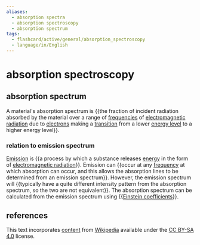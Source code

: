 ```yaml
---
aliases:
  - absorption spectra
  - absorption spectroscopy
  - absorption spectrum
tags:
  - flashcard/active/general/absorption_spectroscopy
  - language/in/English
---
```


# absorption spectroscopy

## absorption spectrum

A material's absorption spectrum is {{the fraction of incident radiation absorbed by the material over a range of [frequencies](frequency.md) of [electromagnetic radiation](electromagnetic%20radiation.md) due to [electrons](electron.md) making a [transition](atomic%20electron%20transition.md) from a lower [energy level](energy%20level.md) to a higher energy level}}. <!--SR:!2024-11-11,72,270-->

### relation to emission spectrum

[Emission](emission%20spectrum.md) is {{a process by which a substance releases [energy](energy.md) in the form of [electromagnetic radiation](electromagnetic%20radiation.md)}}. Emission can {{occur at any [frequency](frequency.md) at which absorption can occur, and this allows the absorption lines to be determined from an emission spectrum}}. However, the emission spectrum will {{typically have a quite different intensity pattern from the absorption spectrum, so the two are not equivalent}}. The absorption spectrum can be calculated from the emission spectrum using {{[Einstein coefficients](Einstein%20coefficients.md)}}. <!--SR:!2025-03-01,164,310!2024-09-30,51,310!2025-01-23,123,290!2025-03-03,162,310-->

## references

This text incorporates [content](https://en.wikipedia.org/wiki/absorption_spectroscopy) from [Wikipedia](Wikipedia.md) available under the [CC BY-SA 4.0](https://creativecommons.org/licenses/by-sa/4.0/) license.
